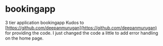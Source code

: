 # bookingapp
3 tier application bookingapp 
Kudos to [https://github.com/deepanmurugan](https://github.com/deepanmurugan) for providing the code.
I just changed the code a little to add error handling on the home page.
